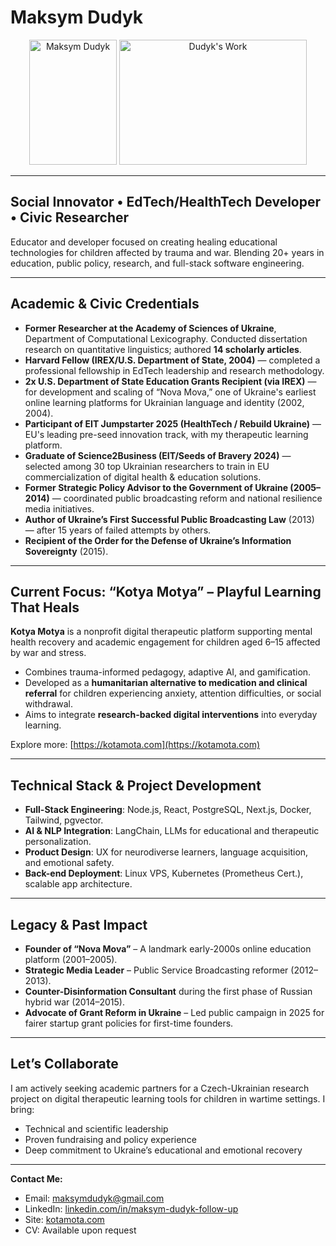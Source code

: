 # Maksym Dudyk

<p align="center">
  <img src="https://github.com/Helpico/Helpico/assets/32806311/9dfc44d0-bcbe-43a1-8a73-9425f15224db" alt="Maksym Dudyk" width="140" height="200">
  <img src="https://github.com/user-attachments/assets/e08934f8-8ac6-40c8-9c0d-47a0b5c76d61" alt="Dudyk's Work" width="300" height="200">
</p>

---

## Social Innovator • EdTech/HealthTech Developer • Civic Researcher

Educator and developer focused on creating healing educational technologies for children affected by trauma and war. Blending 20+ years in education, public policy, research, and full-stack software engineering.

---

## Academic & Civic Credentials

* **Former Researcher at the Academy of Sciences of Ukraine**, Department of Computational Lexicography. Conducted dissertation research on quantitative linguistics; authored **14 scholarly articles**.
* **Harvard Fellow (IREX/U.S. Department of State, 2004)** — completed a professional fellowship in EdTech leadership and research methodology.
* **2x U.S. Department of State Education Grants Recipient (via IREX)** — for development and scaling of “Nova Mova,” one of Ukraine's earliest online learning platforms for Ukrainian language and identity (2002, 2004).
* **Participant of EIT Jumpstarter 2025 (HealthTech / Rebuild Ukraine)** — EU's leading pre-seed innovation track, with my therapeutic learning platform.
* **Graduate of Science2Business (EIT/Seeds of Bravery 2024)** — selected among 30 top Ukrainian researchers to train in EU commercialization of digital health & education solutions.
* **Former Strategic Policy Advisor to the Government of Ukraine (2005–2014)** — coordinated public broadcasting reform and national resilience media initiatives.
* **Author of Ukraine’s First Successful Public Broadcasting Law** (2013) — after 15 years of failed attempts by others.
* **Recipient of the Order for the Defense of Ukraine’s Information Sovereignty** (2015).

---

## Current Focus: “Kotya Motya” – Playful Learning That Heals

**Kotya Motya** is a nonprofit digital therapeutic platform supporting mental health recovery and academic engagement for children aged 6–15 affected by war and stress.

* Combines trauma-informed pedagogy, adaptive AI, and gamification.
* Developed as a **humanitarian alternative to medication and clinical referral** for children experiencing anxiety, attention difficulties, or social withdrawal.
* Aims to integrate **research-backed digital interventions** into everyday learning.

Explore more: [https://kotamota.com](https://kotamota.com)

---

## Technical Stack & Project Development

* **Full-Stack Engineering**: Node.js, React, PostgreSQL, Next.js, Docker, Tailwind, pgvector.
* **AI & NLP Integration**: LangChain, LLMs for educational and therapeutic personalization.
* **Product Design**: UX for neurodiverse learners, language acquisition, and emotional safety.
* **Back-end Deployment**: Linux VPS, Kubernetes (Prometheus Cert.), scalable app architecture.

---

## Legacy & Past Impact

* **Founder of “Nova Mova”** – A landmark early-2000s online education platform (2001–2005).
* **Strategic Media Leader** – Public Service Broadcasting reformer (2012–2013).
* **Counter-Disinformation Consultant** during the first phase of Russian hybrid war (2014–2015).
* **Advocate of Grant Reform in Ukraine** – Led public campaign in 2025 for fairer startup grant policies for first-time founders.

---

## Let’s Collaborate

I am actively seeking academic partners for a Czech-Ukrainian research project on digital therapeutic learning tools for children in wartime settings. I bring:

* Technical and scientific leadership
* Proven fundraising and policy experience
* Deep commitment to Ukraine’s educational and emotional recovery

---

**Contact Me:**

* Email: [maksymdudyk@gmail.com](mailto:maksymdudyk@gmail.com)
* LinkedIn: [linkedin.com/in/maksym-dudyk-follow-up](https://www.linkedin.com/in/maksym-dudyk-follow-up)
* Site: [kotamota.com](https://kotamota.com)
* CV: Available upon request
